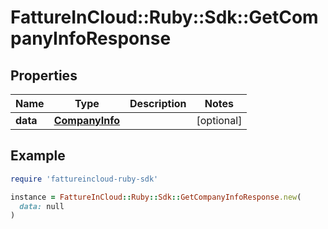 # FattureInCloud::Ruby::Sdk::GetCompanyInfoResponse

## Properties

| Name | Type | Description | Notes |
| ---- | ---- | ----------- | ----- |
| **data** | [**CompanyInfo**](CompanyInfo.md) |  | [optional] |

## Example

```ruby
require 'fattureincloud-ruby-sdk'

instance = FattureInCloud::Ruby::Sdk::GetCompanyInfoResponse.new(
  data: null
)
```

